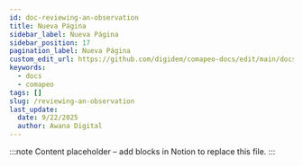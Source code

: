 ```yaml
---
id: doc-reviewing-an-observation
title: Nueva Página
sidebar_label: Nueva Página
sidebar_position: 17
pagination_label: Nueva Página
custom_edit_url: https://github.com/digidem/comapeo-docs/edit/main/docs/reviewing-observations/reviewing-an-observation.md
keywords:
  - docs
  - comapeo
tags: []
slug: /reviewing-an-observation
last_update:
  date: 9/22/2025
  author: Awana Digital
---
```


<!-- Placeholder content generated automatically because the Notion page is missing a Website Block. -->

:::note
Content placeholder – add blocks in Notion to replace this file.
:::
